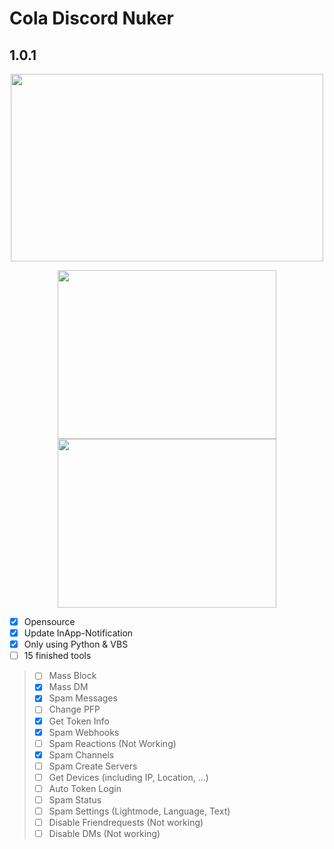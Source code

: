 # Cola Discord Nuker
## 1.0.1
<p align="center"><img src="https://blizz.cf/tools/colanuker/githubasset/prew__001.png" width="500" height="300"/></p>
<p float="left">
  <p align="center">
   <img src="https://blizz.cf/tools/colanuker/githubasset/prew__002.png" width="350" height="270"/>
   <img src="https://blizz.cf/tools/colanuker/githubasset/prew__003.png" width="350" height="270"/>
  </p>
</p>

 - [x] Opensource
 - [x] Update InApp-Notification
 - [x] Only using Python & VBS
 - [ ] 15 finished tools
> - [ ] Mass Block
> - [x] Mass DM
> - [x] Spam Messages          
> - [ ] Change PFP
> - [x] Get Token Info
> - [x] Spam Webhooks
> - [ ] Spam Reactions (Not Working)
> - [x] Spam Channels
> - [ ] Spam Create Servers
> - [ ] Get Devices (including IP, Location, ...)
> - [ ] Auto Token Login
> - [ ] Spam Status
> - [ ] Spam Settings (Lightmode, Language, Text)
> - [ ] Disable Friendrequests (Not working)
> - [ ] Disable DMs (Not working)

